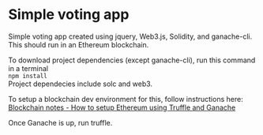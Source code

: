 # Simple voting app

Simple voting app created using jquery, Web3.js, Solidity, and ganache-cli. This should run in an Ethereum blockchain.

To download project dependencies (except ganache-cli), run this command in a terminal
<br />
`npm install`
<br />
Project dependecies include solc and web3.

To setup a blockchain dev environment for this, follow instructions here:
<br />
[Blockchain notes - How to setup Ethereum using Truffle and Ganache](https://bit.ly/2qryleP1)

Once Ganache is up, run truffle.